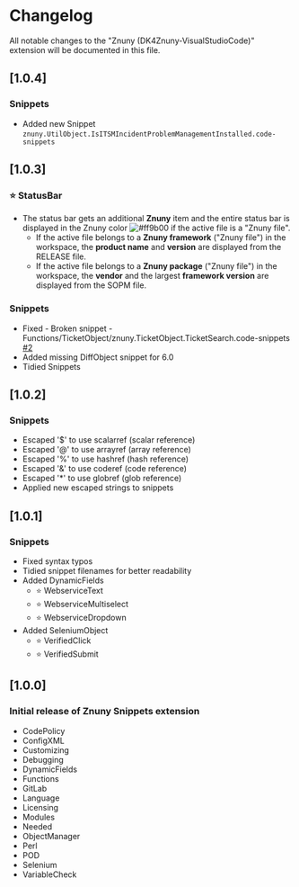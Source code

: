 # Changelog

All notable changes to the "Znuny (DK4Znuny-VisualStudioCode)" extension will be documented in this file.

## [1.0.4]

### Snippets
  - Added new Snippet `znuny.UtilObject.IsITSMIncidentProblemManagementInstalled.code-snippets`

## [1.0.3]

### ⭐ StatusBar
  - The status bar gets an additional **Znuny** item and the entire status bar is displayed in the Znuny color ![#ff9b00](https://placehold.co/15x15/ff9b00/ff9b00.png) if the active file is a "Znuny file".
    - If the active file belongs to a **Znuny framework** ("Znuny file") in the workspace, the **product name** and **version** are displayed from the RELEASE file.
    - If the active file belongs to a **Znuny package** ("Znuny file") in the workspace, the **vendor** and the largest **framework version** are displayed from the SOPM file.

### Snippets
  - Fixed - Broken snippet - Functions/TicketObject/znuny.TicketObject.TicketSearch.code-snippets [#2](https://github.com/dennykorsukewitz/DK4Znuny-VisualStudioCode/issues/2)
  - Added missing DiffObject snippet for 6.0
  - Tidied Snippets

## [1.0.2]

### Snippets
  - Escaped '\$' to use scalarref (scalar reference)
  - Escaped '\@' to use arrayref (array reference)
  - Escaped '\%' to use hashref (hash reference)
  - Escaped '\&' to use coderef (code reference)
  - Escaped '\*' to use globref (glob reference)
  - Applied new escaped strings to snippets

## [1.0.1]

### Snippets
  - Fixed syntax typos
  - Tidied snippet filenames for better readability
  - Added DynamicFields
    - ⭐ WebserviceText
    - ⭐ WebserviceMultiselect
    - ⭐ WebserviceDropdown
  - Added SeleniumObject
    - ⭐ VerifiedClick
    - ⭐ VerifiedSubmit

## [1.0.0]

### Initial release of Znuny Snippets extension
  - CodePolicy
  - ConfigXML
  - Customizing
  - Debugging
  - DynamicFields
  - Functions
  - GitLab
  - Language
  - Licensing
  - Modules
  - Needed
  - ObjectManager
  - Perl
  - POD
  - Selenium
  - VariableCheck
